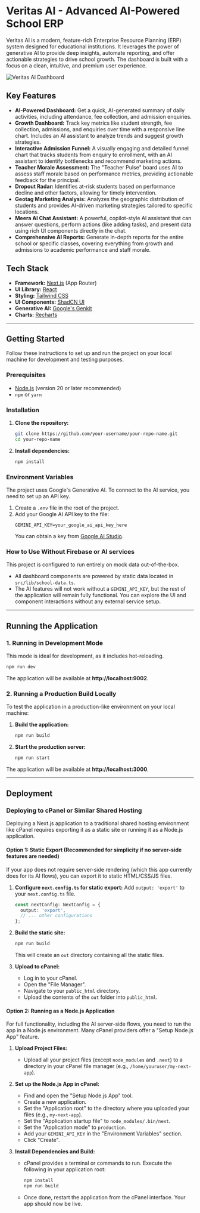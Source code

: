 # Veritas AI - Advanced AI-Powered School ERP

Veritas AI is a modern, feature-rich Enterprise Resource Planning (ERP) system designed for educational institutions. It leverages the power of generative AI to provide deep insights, automate reporting, and offer actionable strategies to drive school growth. The dashboard is built with a focus on a clean, intuitive, and premium user experience.

![Veritas AI Dashboard](https://storage.googleapis.com/studiostack/screenshots/veritas-ai-dashboard-v1.png)

## Key Features

-   **AI-Powered Dashboard:** Get a quick, AI-generated summary of daily activities, including attendance, fee collection, and admission enquiries.
-   **Growth Dashboard:** Track key metrics like student strength, fee collection, admissions, and enquiries over time with a responsive line chart. Includes an AI assistant to analyze trends and suggest growth strategies.
-   **Interactive Admission Funnel:** A visually engaging and detailed funnel chart that tracks students from enquiry to enrollment, with an AI assistant to identify bottlenecks and recommend marketing actions.
-   **Teacher Morale Assessment:** The "Teacher Pulse" board uses AI to assess staff morale based on performance metrics, providing actionable feedback for the principal.
-   **Dropout Radar:** Identifies at-risk students based on performance decline and other factors, allowing for timely intervention.
-   **Geotag Marketing Analysis:** Analyzes the geographic distribution of students and provides AI-driven marketing strategies tailored to specific locations.
-   **Meera AI Chat Assistant:** A powerful, copilot-style AI assistant that can answer questions, perform actions (like adding tasks), and present data using rich UI components directly in the chat.
-   **Comprehensive AI Reports:** Generate in-depth reports for the entire school or specific classes, covering everything from growth and admissions to academic performance and staff morale.

## Tech Stack

-   **Framework:** [Next.js](https://nextjs.org/) (App Router)
-   **UI Library:** [React](https://react.dev/)
-   **Styling:** [Tailwind CSS](https://tailwindcss.com/)
-   **UI Components:** [ShadCN UI](https://ui.shadcn.com/)
-   **Generative AI:** [Google's Genkit](https://firebase.google.com/docs/genkit)
-   **Charts:** [Recharts](https://recharts.org/)

---

## Getting Started

Follow these instructions to set up and run the project on your local machine for development and testing purposes.

### Prerequisites

-   [Node.js](https://nodejs.org/) (version 20 or later recommended)
-   `npm` or `yarn`

### Installation

1.  **Clone the repository:**
    ```sh
    git clone https://github.com/your-username/your-repo-name.git
    cd your-repo-name
    ```

2.  **Install dependencies:**
    ```sh
    npm install
    ```

### Environment Variables

The project uses Google's Generative AI. To connect to the AI service, you need to set up an API key.

1.  Create a `.env` file in the root of the project.
2.  Add your Google AI API key to the file:
    ```.env
    GEMINI_API_KEY=your_google_ai_api_key_here
    ```
    You can obtain a key from [Google AI Studio](https://aistudio.google.com/).

### How to Use Without Firebase or AI services

This project is configured to run entirely on mock data out-of-the-box.
-   All dashboard components are powered by static data located in `src/lib/school-data.ts`.
-   The AI features will not work without a `GEMINI_API_KEY`, but the rest of the application will remain fully functional. You can explore the UI and component interactions without any external service setup.

---

## Running the Application

### 1. Running in Development Mode

This mode is ideal for development, as it includes hot-reloading.

```sh
npm run dev
```

The application will be available at **http://localhost:9002**.

### 2. Running a Production Build Locally

To test the application in a production-like environment on your local machine:

1.  **Build the application:**
    ```sh
    npm run build
    ```
2.  **Start the production server:**
    ```sh
    npm run start
    ```
The application will be available at **http://localhost:3000**.

---

## Deployment

### Deploying to cPanel or Similar Shared Hosting

Deploying a Next.js application to a traditional shared hosting environment like cPanel requires exporting it as a static site or running it as a Node.js application.

#### Option 1: Static Export (Recommended for simplicity if no server-side features are needed)

If your app does not require server-side rendering (which this app currently does for its AI flows), you can export it to static HTML/CSS/JS files.

1.  **Configure `next.config.ts` for static export:**
    Add `output: 'export'` to your `next.config.ts` file.
    ```ts
    const nextConfig: NextConfig = {
      output: 'export',
      // ... other configurations
    };
    ```
2.  **Build the static site:**
    ```sh
    npm run build
    ```
    This will create an `out` directory containing all the static files.

3.  **Upload to cPanel:**
    -   Log in to your cPanel.
    -   Open the "File Manager".
    -   Navigate to your `public_html` directory.
    -   Upload the contents of the `out` folder into `public_html`.

#### Option 2: Running as a Node.js Application

For full functionality, including the AI server-side flows, you need to run the app in a Node.js environment. Many cPanel providers offer a "Setup Node.js App" feature.

1.  **Upload Project Files:**
    -   Upload all your project files (except `node_modules` and `.next`) to a directory in your cPanel file manager (e.g., `/home/youruser/my-next-app`).

2.  **Set up the Node.js App in cPanel:**
    -   Find and open the "Setup Node.js App" tool.
    -   Create a new application.
    -   Set the "Application root" to the directory where you uploaded your files (e.g., `my-next-app`).
    -   Set the "Application startup file" to `node_modules/.bin/next`.
    -   Set the "Application mode" to `production`.
    -   Add your `GEMINI_API_KEY` in the "Environment Variables" section.
    -   Click "Create".

3.  **Install Dependencies and Build:**
    -   cPanel provides a terminal or commands to run. Execute the following in your application root:
        ```sh
        npm install
        npm run build
        ```
    -   Once done, restart the application from the cPanel interface. Your app should now be live.
